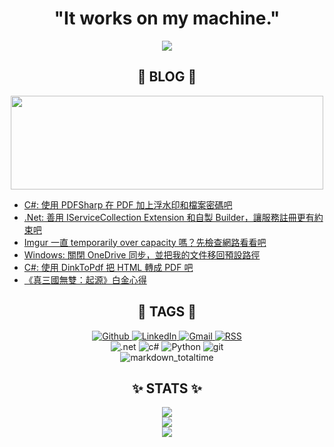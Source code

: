 
<h1 align="center">"It works on my machine."</h1>

<p align="center">
  <img src="https://i.imgur.com/V60ticV.png" border="0">
</p>

<h2 align="center">🐔 BLOG 🐔 </h2>

<p align="center">
  <a href="https://igouist.github.io/">
    <img src="https://image.igouist.net/blog-cover-small.png"  width="500" height="150" border="0">
  </a>
</p>

<!-- BLOG-POST-LIST:START -->
- [C#: 使用 PDFSharp 在 PDF 加上浮水印和檔案密碼吧](https://igouist.github.io/post/2025/07/dotnet-add-watermark-and-password-to-pdf-using-pdfsharp/)
- [.Net: 善用 IServiceCollection Extension 和自製 Builder，讓服務註冊更有約束吧](https://igouist.github.io/post/2025/06/dotnet-using-iservicecollection-extensions-to-enforce-registration-constraints/)
- [Imgur 一直 temporarily over capacity 嗎？先檢查網路看看吧](https://igouist.github.io/post/2025/06/imgur-temporarily-over-capacity-maybe-your-ip-banned/)
- [Windows: 關閉 OneDrive 同步，並把我的文件移回預設路徑](https://igouist.github.io/post/2025/06/disable-onedrive-sync-and-restore-documents-folder/)
- [C#: 使用 DinkToPdf 把 HTML 轉成 PDF 吧](https://igouist.github.io/post/2025/05/csharp-convert-html-to-pdf-using-dinktopdf/)
- [《真三國無雙：起源》白金心得](https://igouist.github.io/post/2025/04/shin-sangoku-musou-origins/)
<!-- BLOG-POST-LIST:END -->

<h2 align="center">🔖 TAGS 🔖</h2>

<p align="center">
  <a href="https://github.com/Igouist">
    <img alt="Github" src="https://img.shields.io/badge/GitHub-100000?style=for-the-badge&logo=github&logoColor=white"/>
  </a>
  <a href="https://www.linkedin.com/in/igouist/">
    <img alt="LinkedIn" src="https://img.shields.io/badge/LinkedIn-0077B5?style=for-the-badge&logo=linkedin&logoColor=white"/>
  </a>
  <a href="mailto:ursaliker@gmail.com">
    <img alt="Gmail" src="https://img.shields.io/badge/Gmail-D14836?style=for-the-badge&logo=gmail&logoColor=white"/>
  </a>
  <a href="https://igouist.github.io/index.xml">
    <img alt="RSS" src="https://img.shields.io/badge/RSS-FFA500?style=for-the-badge&logo=rss&logoColor=white"/>
  </a>
<br/>
    <img alt=".net" algin="center" src="https://img.shields.io/badge/.NET-5C2D91?style=for-the-badge&logo=.net&logoColor=white"></img>
    <img alt="c#" algin="center" src="https://img.shields.io/badge/C%23-239120?style=for-the-badge&logo=c-sharp&logoColor=white"></img>
    <img alt="Python" algin="center" src="https://img.shields.io/badge/Python-14354C?style=for-the-badge&logo=python&logoColor=white"></img>
    <img alt="git" algin="center" src="https://img.shields.io/badge/Git-F05032?style=for-the-badge&logo=git&logoColor=white"></img>
<br/>
    <img alt="markdown_totaltime" algin="center" src="https://wakatime.com/badge/user/f791aed8-6784-4231-8f41-7f0d2a29282c.svg"></img>
</p>

<h2 align="center">✨ STATS ✨</h2>

<p align="center">
  <img src="https://github-readme-stats.vercel.app/api/top-langs/?username=Igouist&hide=HTML,CSS&layout=compact&bg_color=0D1117&text_color=BBBBBB&hide_border=true"><br/>
  <img src="https://github-readme-stats.vercel.app/api?username=igouist&count_private=true&show_icons=true&hide=contribs,prs&bg_color=0D1117&text_color=BBBBBB&hide_border=true"><br/>
  <img src="https://github-readme-stats.vercel.app/api/wakatime?username=Igouist&layout=compact&bg_color=0D1117&text_color=BBBBBB&hide_border=true&custom_title=Wakatime%20stats%20%28Last%20week%29"><br/>
</p>
